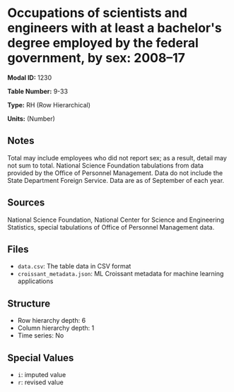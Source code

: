 # Occupations of scientists and engineers with at least a bachelor's degree employed by the federal government, by sex: 2008&#8211;17

**Modal ID:** 1230

**Table Number:** 9-33

**Type:** RH (Row Hierarchical)

**Units:** (Number)

## Notes

Total may include employees who did not report sex; as a result, detail may not sum to total. National Science Foundation tabulations from data provided by the Office of Personnel Management. Data do not include the State Department Foreign Service. Data are as of September of each year.

## Sources

National Science Foundation, National Center for Science and Engineering Statistics, special tabulations of Office of Personnel Management data.

## Files

- `data.csv`: The table data in CSV format
- `croissant_metadata.json`: ML Croissant metadata for machine learning applications

## Structure

- Row hierarchy depth: 6
- Column hierarchy depth: 1
- Time series: No

## Special Values

- `i`: imputed value
- `r`: revised value
